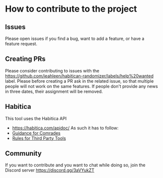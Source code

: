 # How to contribute to the project

## Issues
Please open issues if you find a bug, want to add a feature, or have a feature request.

## Creating PRs
Please consider contributing to issues with the https://github.com/ieahleen/habitican-randomizer/labels/help%20wanted label.
Please before creating a PR ask in the related issue, so that multiple people will not work on the same features. If people don't provide any news in three dates, their assignment will be removed.

## Habitica 
This tool uses the Habitica API
 - https://habitica.com/apidoc/
As such it has to follow:
 - [Guidance for Comrades](https://habitica.fandom.com/wiki/Guidance_for_Comrades)
 - [Rules for Third Party Tools](https://habitica.fandom.com/wiki/Guidance_for_Comrades#Rules_for_Third-Party_Tools)

 
## Community
If you want to contribute and you want to chat while doing so, join the Discord server https://discord.gg/3aVYukZT
